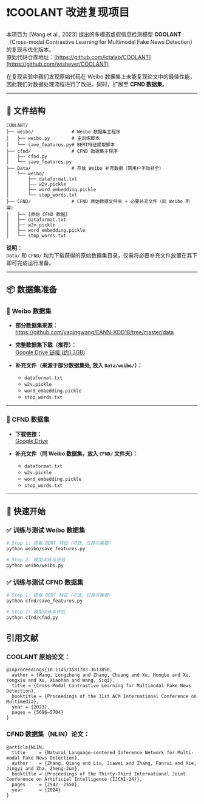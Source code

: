 # ❗COOLANT 改进复现项目

本项目为 [Wang et al., 2023] 提出的多模态虚假信息检测模型 **COOLANT**（Cross-modal Contrastive Learning for Multimodal Fake News Detection）的复现与优化版本。  
原始代码仓库地址：[https://github.com/ictalab/COOLANT](https://github.com/wishever/COOLANT)

在复现实验中我们发现原始代码在 Weibo 数据集上未能复现论文中的最佳性能，因此我们对数据处理流程进行了改进。同时，扩展至 **CFND 数据集**。

---

## 📁 文件结构
```
COOLANT/
├── weibo/              # Weibo 数据集主程序
│   ├── weibo.py        # 主训练脚本
│   └── save_features.py# BERT特征提取脚本
├── cfnd/               # CFND 数据集主程序
│   ├── cfnd.py
│   └── save_features.py
├── Data/               # 存放 Weibo 补充数据（需用户手动补全）
│   └── weibo/
│       ├── dataformat.txt
│       ├── w2v.pickle
│       ├── word_embedding.pickle
│       └── stop_words.txt
├── CFND/               # CFND 原始数据文件夹 + 必要补充文件（同 Weibo 所需）
│   ├── [原始 CFND 数据]
│   ├── dataformat.txt
│   ├── w2v.pickle
│   ├── word_embedding.pickle
│   └── stop_words.txt
```
**说明：**  
`Data/` 和 `CFND/` 均为下载获得的原始数据集目录，仅需将必要补充文件放置在其下即可完成运行准备。

---

## 📦 数据集准备

### 🧾 Weibo 数据集

- **部分数据集来源：**  
  https://github.com/yaqingwang/EANN-KDD18/tree/master/data

- **完整数据集下载（推荐）：**  
  [Google Drive 链接 (约1.3GB)](https://drive.google.com/file/d/14VQ7EWPiFeGzxp3XC2DeEHi-BEisDINn/view?usp=sharing)

- **补充文件（来源于部分数据集处, 放入 `Data/weibo/`）：**
  - `dataformat.txt`
  - `w2v.pickle`
  - `word_embedding.pickle`
  - `stop_words.txt`

---

### 🧾 CFND 数据集

- **下载链接：**  
  [Google Drive](https://drive.google.com/file/d/1J4rcWcVavTY5GGw29ZBr17bdjyBmTHpE/view?usp=drive_link)

- **补充文件（同 Weibo 数据集，放入 `CFND/` 文件夹）：**
  - `dataformat.txt`
  - `w2v.pickle`
  - `word_embedding.pickle`
  - `stop_words.txt`

---

## 🚀 快速开始

### ✅ 训练与测试 Weibo 数据集

```bash
# Step 1: 提取 BERT 特征（可选，仅首次需要）
python weibo/save_features.py

# Step 2: 模型训练与评估
python weibo/weibo.py
```
### ✅ 训练与测试 CFND 数据集

```bash
# Step 1: 提取 BERT 特征（可选，仅首次需要）
python cfnd/save_features.py

# Step 2: 模型训练与评估
python cfnd/cfnd.py
```
## 引用文献
### COOLANT 原始论文：
```
@inproceedings{10.1145/3581783.3613850,
  author = {Wang, Longzheng and Zhang, Chuang and Xu, Hongbo and Xu, Yongxiu and Xu, Xiaohan and Wang, Siqi},
  title = {Cross-Modal Contrastive Learning for Multimodal Fake News Detection},
  booktitle = {Proceedings of the 31st ACM International Conference on Multimedia},
  year = {2023},
  pages = {5696–5704}
}
```
### CFND 数据集（NLIN）论文：
```
@article{NLIN,
  title     = {Natural Language-centered Inference Network for Multi-modal Fake News Detection},
  author    = {Zhang, Qiang and Liu, Jiawei and Zhang, Fanrui and Xie, Jingyi and Zha, Zheng-Jun},
  booktitle = {Proceedings of the Thirty-Third International Joint Conference on Artificial Intelligence (IJCAI-24)},
  pages     = {2542--2550},
  year      = {2024}
}
```
